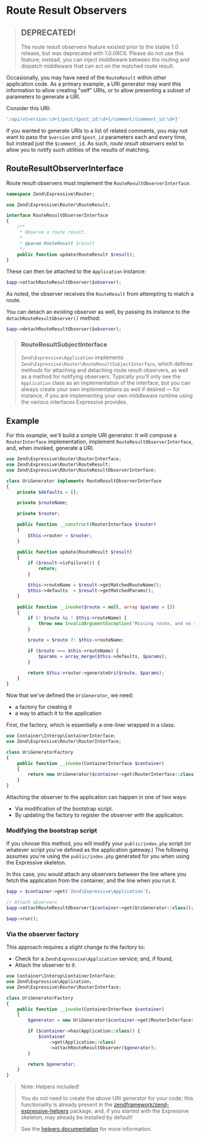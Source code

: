 # Route Result Observers

> ## DEPRECATED!
>
> The route result observers feature existed prior to the stable 1.0 release,
> but was deprecated with 1.0.0RC6. Please do not use this feature; instead,
> you can inject middleware between the routing and dispatch middleware that can
> act on the matched route result.

Occasionally, you may have need of the `RouteResult` within other application
code. As a primary example, a URI generator may want this information to allow
creating "self" URIs, or to allow presenting a subset of parameters to generate
a URI.

Consider this URI:

```php
'/api/v{version:\d+}/post/{post_id:\d+}/comment/{comment_id:\d+}'
```

If you wanted to generate URIs to a list of related comments, you may not want
to pass the `$version` and `$post_id` parameters each and every time, but
instead just the `$comment_id`. As such, *route result observers* exist to allow
you to notify such utilities of the results of matching.

## RouteResultObserverInterface

Route result observers must implement the `RouteResultObserverInterface`:

```php
namespace Zend\Expressive\Router;

use Zend\Expressive\Router\RouteResult;

interface RouteResultObserverInterface
{
    /**
     * Observe a route result.
     *
     * @param RouteResult $result
     */
    public function update(RouteResult $result);
}
```

These can then be attached to the `Application` instance:

```php
$app->attachRouteResultObserver($observer);
```

As noted, the observer receives the `RouteResult` from attempting to match a
route.

You can detach an existing observer as well, by passing its instance to the
`detachRouteResultObserver()` method:

```php
$app->detachRouteResultObserver($observer);
```

> ### RouteResultSubjectInterface
>
> `Zend\Expressive\Application` implements `Zend\Expressive\Router\RouteResultSubjectInterface`,
> which defines methods for attaching and detaching route result observers, as
> well as a method for notifying observers. Typically you'll only see the
> `Application` class as an implementation of the interface, but you can always
> create your own implementations as well if desired &mdash; for instance, if
> you are implementing your own middleware runtime using the various interfaces
> Expressive provides.

## Example

For this example, we'll build a simple URI generator. It will compose a
`RouterInterface` implementation, implement `RouteResultObserverInterface`, and,
when invoked, generate a URI.

```php
use Zend\Expressive\Router\RouterInterface;
use Zend\Expressive\Router\RouteResult;
use Zend\Expressive\ROuter\RouteResultObserverInterface;

class UriGenerator implements RouteResultObserverInterface
{
    private $defaults = [];

    private $routeName;

    private $router;

    public function __construct(RouterInterface $router)
    {
        $this->router = $router;
    }

    public function update(RouteResult $result)
    {
        if ($result->isFailure()) {
            return;
        }

        $this->routeName = $result->getMatchedRouteName();
        $this->defaults  = $result->getMatchedParams();
    }

    public function __invoke($route = null, array $params = [])
    {
        if (! $route && ! $this->routeName) {
            throw new InvalidArgumentException('Missing route, and no route was matched to use as a default!');
        }

        $route = $route ?: $this->routeName;

        if ($route === $this->routeName) {
            $params = array_merge($this->defaults, $params);
        }

        return $this->router->generateUri($route, $params);
    }
}
```

Now that we've defined the `UriGenerator`, we need:

- a factory for creating it
- a way to attach it to the application

First, the factory, which is essentially a one-liner wrapped in a class:

```php
use Container\Interop\ContainerInterface;
use Zend\Expressive\Router\RouterInterface;

class UriGeneratorFactory
{
    public function __invoke(ContainerInterface $container)
    {
        return new UriGenerator($container->get(RouterInterface::class));
    }
}
```

Attaching the observer to the application can happen in one of two ways:

- Via modification of the bootstrap script.
- By updating the factory to register the observer with the application.

### Modifying the bootstrap script

If you choose this method, you will modify your `public/index.php` script (or
whatever script you've defined as the application gateway.) The following
assumes you're using the `public/index.php` generated for you when using the
Expressive skeleton.

In this case, you would attach any observers between the line where you fetch
the application from the container, and the line when you run it.

```php
$app = $container->get('Zend\Expressive\Application');

// Attach observers
$app->attachRouteResultObserver($container->get(UriGenerator::class));

$app->run();
```

### Via the observer factory

This approach requires a slight change to the factory to:

- Check for a `Zend\Expressive\Application` service; and, if found,
- Attach the observer to it.

```php
use Container\Interop\ContainerInterface;
use Zend\Expressive\Application;
use Zend\Expressive\Router\RouterInterface;

class UriGeneratorFactory
{
    public function __invoke(ContainerInterface $container)
    {
        $generator = new UriGenerator($container->get(RouterInterface::class));

        if ($container->has(Application::class)) {
            $container
                ->get(Application::class)
                ->attachRouteResultObserver($generator);
        }

        return $generator;
    }
}
```

> Note: Helpers included!
>
> You do not need to create the above URI generator for your code; this
> functionality is already present in the [zendframework/zend-expressive-helpers](https://github.com/zendframework/zend-expressive-helpers)
> package, and, if you started with the Expressive skeleton, may already
> be installed by default!
>
> See the [helpers documentation](../helpers/intro.md) for more information.

